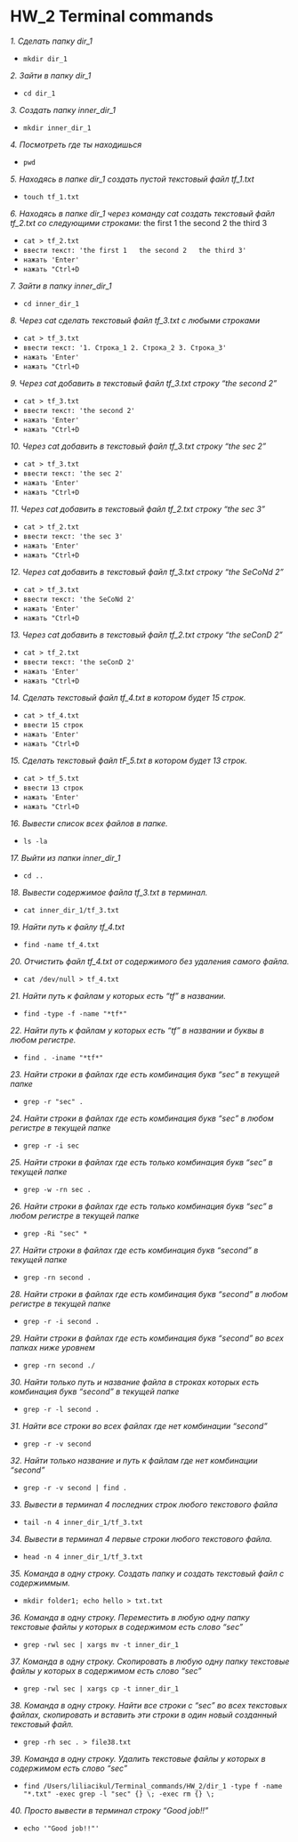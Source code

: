 # HW_2 Terminal commands

 *1. Сделать папку dir_1* 

  
   + `mkdir dir_1`
   
 *2.  Зайти в папку dir_1*

  
   + `cd dir_1`
   
 
 *3. Создать папку inner_dir_1*

   + `mkdir inner_dir_1`
 
   
*4. Посмотреть где ты находишься*
    
   + `pwd`
 
  
*5. Находясь в папке dir_1 создать пустой текстовый файл tf_1.txt*

   + `touch tf_1.txt`
  
  
 *6. Находясь в папке dir_1 через команду cat создать текстовый файл tf_2.txt со следующими строками:*
the first 1
the second 2
the third 3


+ `cat > tf_2.txt` 
+ `ввести текст:
'the first 1  
the second 2  
the third 3'`
+ `нажать 'Enter'`
+ `нажать "Ctrl+D`

  
 *7. Зайти в папку inner_dir_1*

+ `cd inner_dir_1`
  
  
 *8. Через cat сделать текстовый файл tf_3.txt  c любыми строками*

  
+ `cat > tf_3.txt`
+ `ввести текст: '1. Строка_1 2. Строка_2 3. Строка_3'`
+ `нажать 'Enter'`
+ `нажать "Ctrl+D`

 *9. Через cat добавить в текстовый файл tf_3.txt строку “the second 2”*

+ `cat > tf_3.txt`
+ `ввести текст: 'the second 2'`
+ `нажать 'Enter'`
+ `нажать "Ctrl+D`

  

 *10. Через cat добавить в текстовый файл tf_3.txt строку “the sec 2”*

  
   + `cat > tf_3.txt`
   + `ввести текст: 'the sec 2'`
   + `нажать 'Enter'`
   + `нажать "Ctrl+D`
  
 *11. Через cat добавить в текстовый файл tf_2.txt строку “the sec 3”*

   + `cat > tf_2.txt`
   + `ввести текст: 'the sec 3'`
   + `нажать 'Enter'`
   + `нажать "Ctrl+D`
  
 *12. Через cat добавить в текстовый файл tf_3.txt строку “the SeCoNd 2”*

   + `cat > tf_3.txt`
   + `ввести текст: 'the SeCoNd 2'`
   + `нажать 'Enter'`
   + `нажать "Ctrl+D`
  
 *13. Через cat добавить в текстовый файл tf_2.txt строку “the seConD 2”*

  
   + `cat > tf_2.txt`
   + `ввести текст: 'the seConD 2'`
   + `нажать 'Enter'`
   + `нажать "Ctrl+D`
    
 *14. Сделать текстовый файл tf_4.txt в котором будет 15 строк.*

  
   + `cat > tf_4.txt`
   + `ввести 15 строк`
   + `нажать 'Enter'`
   + `нажать "Ctrl+D`
  
 *15. Сделать текстовый файл tF_5.txt в котором будет 13 строк.*

  
   + `cat > tf_5.txt`
   + `ввести 13 строк`
   + `нажать 'Enter'`
   + `нажать "Ctrl+D`
  
 *16.  Вывести список всех файлов в папке.*
  
  + `ls -la`
  
 *17. Выйти из папки inner_dir_1*

  
   + `cd ..`
   

 *18. Вывести содержимое файла tf_3.txt в терминал.*

  
   + `cat inner_dir_1/tf_3.txt`
  
 *19. Найти путь к файлу tf_4.txt*
 
   + `find -name tf_4.txt` 
   
 *20. Отчистить файл tf_4.txt от содержимого без удаления самого файла.*
  
   + `cat /dev/null > tf_4.txt`
 
 *21. Найти путь к файлам у которых есть  “tf” в названии.*
 
   + `find -type -f -name "*tf*"`
 
 *22. Найти путь к файлам у которых есть  “tf” в названии и буквы в любом регистре.*
 
   + `find . -iname "*tf*"` 
   
 *23. Найти строки в файлах где есть комбинация букв “sec” в текущей папке*

   + `grep -r "sec" .` 
 
 *24. Найти строки в файлах где есть комбинация букв “sec” в любом регистре в текущей папке*
 
   + `grep -r -i sec`
 
 *25. Найти строки в файлах где есть только комбинация букв “sec” в текущей папке*
 
+ `grep -w -rn sec .`

 *26. Найти строки в файлах где есть только комбинация букв “sec” в любом регистре в текущей папке*
 
+ `grep -Ri "sec" *`
 
 *27. Найти строки в файлах где есть комбинация букв “second” в текущей папке*
 
+ `grep -rn second .`
  
 *28. Найти строки в файлах где есть комбинация букв “second” в любом регистре в текущей папке*
 
  + `grep -r -i second .`
  
  
 *29. Найти строки в файлах где есть комбинация букв “second” во всех папках ниже уровнем*
  
 + `grep -rn second ./`
 
 *30. Найти только путь и название файла в строках которых есть комбинация букв “second” в текущей папке*
 
 + `grep -r -l second .`
  
  
 *31. Найти все строки во всех файлах где нет комбинации “second”*
 
  + `grep -r -v second`
  
 *32. Найти только название и путь к файлам где нет комбинации “second”*
 
  + `grep -r -v second | find .`
 
 *33. Вывести в терминал 4 последних строк любого текстового файла*
 
  + `tail -n 4 inner_dir_1/tf_3.txt`
  
 *34. Вывести в терминал 4 первые строки любого текстового файла.*
 
  + `head -n 4 inner_dir_1/tf_3.txt`
  
 *35. Команда в одну строку. Создать папку и создать текстовый файл с содержиммым.*
 
  + `mkdir folder1; echo hello > txt.txt`
  
 *36. Команда в одну строку. Переместить в любую одну папку текстовые файлы у которых в содержимом есть слово “sec”*

+ `grep -rwl sec | xargs mv -t inner_dir_1`

 *37. Команда в одну строку. Скопировать в любую одну папку текстовые файлы у которых в содержимом есть слово “sec”*
 
+ `grep -rwl sec | xargs cp -t inner_dir_1`

 
 *38. Команда в одну строку. Найти все строки c “sec” во всех текстовых файлах, скопировать и вставить эти строки в один новый созданный текстовый файл.*
 
+ `grep -rh sec . > file38.txt`
 
 *39. Команда в одну строку. Удалить текстовые файлы у которых в содержимом есть слово “sec”*
 
+ `find /Users/liliacikul/Terminal_commands/HW_2/dir_1 -type f -name "*.txt" -exec grep -l "sec" {} \; -exec rm {} \;`
   
 *40. Просто вывести в терминал строку “Good job!!”*
 
 + `echo '"Good job!!"'`

